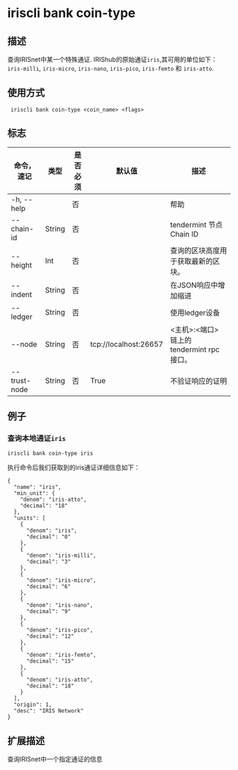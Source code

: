 # iriscli bank coin-type

## 描述

查询IRISnet中某一个特殊通证. IRIShub的原始通证`iris`,其可用的单位如下： `iris-milli`, `iris-micro`, `iris-nano`, `iris-pico`, `iris-femto` 和 `iris-atto`. 

## 使用方式

```
 iriscli bank coin-type <coin_name> <flags>
``` 

## 标志

| 命令，速记   | 类型   | 是否必须 | 默认值                | 描述                                      |
| ------------ | ------ | -------- | --------------------- | ----------------------------------------- |
| -h, --help   |        | 否       |                       | 帮助                                      |
| --chain-id   | String | 否       |                       | tendermint 节点Chain ID                     |
| --height     | Int    | 否       |                       | 查询的区块高度用于获取最新的区块。        |
| --indent     | String | 否       |                       | 在JSON响应中增加缩进                      |
| --ledger     | String | 否       |                       | 使用ledger设备                    |
| --node       | String | 否       | tcp://localhost:26657 | <主机>:<端口> 链上的tendermint rpc 接口。 |
| --trust-node | String | 否       | True                  | 不验证响应的证明                          |

## 例子

### 查询本地通证`iris`

```
iriscli bank coin-type iris
```

执行命令后我们获取到的iris通证详细信息如下：

```
{
  "name": "iris",
  "min_unit": {
    "denom": "iris-atto",
    "decimal": "18"
  },
  "units": [
    {
      "denom": "iris",
      "decimal": "0"
    },
    {
      "denom": "iris-milli",
      "decimal": "3"
    },
    {
      "denom": "iris-micro",
      "decimal": "6"
    },
    {
      "denom": "iris-nano",
      "decimal": "9"
    },
    {
      "denom": "iris-pico",
      "decimal": "12"
    },
    {
      "denom": "iris-femto",
      "decimal": "15"
    },
    {
      "denom": "iris-atto",
      "decimal": "18"
    }
  ],
  "origin": 1,
  "desc": "IRIS Network"
}
```



## 扩展描述

查询IRISnet中一个指定通证的信息

​    



​           
